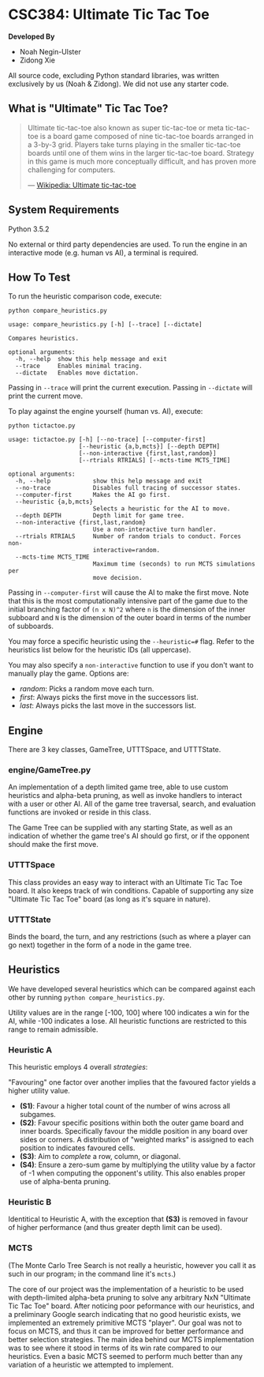# CSC384: Ultimate Tic Tac Toe

__Developed By__

- Noah Negin-Ulster
- Zidong Xie

All source code, excluding Python standard libraries, was written exclusively by us (Noah & Zidong). We did not use any starter code.

## What is "Ultimate" Tic Tac Toe?

> Ultimate tic-tac-toe also known as super tic-tac-toe or meta tic-tac-toe is a board game composed of nine tic-tac-toe boards arranged in a 3-by-3 grid. Players take turns playing in the smaller tic-tac-toe boards until one of them wins in the larger tic-tac-toe board. Strategy in this game is much more conceptually difficult, and has proven more challenging for computers.
>
> &mdash; [Wikipedia: Ultimate tic-tac-toe](https://en.wikipedia.org/w/index.php?title=Ultimate_tic-tac-toe&oldid=811938762)

## System Requirements

Python 3.5.2

No external or third party dependencies are used. To run the engine in an interactive mode (e.g. human vs AI), a terminal is required.

## How To Test

To run the heuristic comparison code, execute:

`python compare_heuristics.py`

```
usage: compare_heuristics.py [-h] [--trace] [--dictate]

Compares heuristics.

optional arguments:
  -h, --help  show this help message and exit
  --trace     Enables minimal tracing.
  --dictate   Enables move dictation.
```

Passing in `--trace` will print the current execution. Passing in `--dictate` will print the current move.

To play against the engine yourself (human vs. AI), execute:

`python tictactoe.py`

```
usage: tictactoe.py [-h] [--no-trace] [--computer-first]
                    [--heuristic {a,b,mcts}] [--depth DEPTH]
                    [--non-interactive {first,last,random}]
                    [--rtrials RTRIALS] [--mcts-time MCTS_TIME]

optional arguments:
  -h, --help            show this help message and exit
  --no-trace            Disables full tracing of successor states.
  --computer-first      Makes the AI go first.
  --heuristic {a,b,mcts}
                        Selects a heuristic for the AI to move.
  --depth DEPTH         Depth limit for game tree.
  --non-interactive {first,last,random}
                        Use a non-interactive turn handler.
  --rtrials RTRIALS     Number of random trials to conduct. Forces non-
                        interactive=random.
  --mcts-time MCTS_TIME
                        Maximum time (seconds) to run MCTS simulations per
                        move decision.
```

Passing in `--computer-first` will cause the AI to make the first move. Note that this is the most computationally intensive part of the game due to the initial branching factor of `(n x N)^2` where `n` is the dimension of the inner subboard and `N` is the dimension of the outer board in terms of the number of subboards.

You may force a specific heuristic using the `--heuristic=#` flag. Refer to the heuristics list below for the heuristic IDs (all uppercase).

You may also specify a `non-interactive` function to use if you don't want to manually play the game. Options are:

- _random_: Picks a random move each turn.
- _first_: Always picks the first move in the successors list.
- _last_: Always picks the last move in the successors list.

## Engine

There are 3 key classes, GameTree, UTTTSpace, and UTTTState.

### engine/GameTree.py

An implementation of a depth limited game tree, able to use custom heuristics and alpha-beta pruning, as well as invoke handlers to interact with a user or other AI. All of the game tree traversal, search, and evaluation functions are invoked or reside in this class.

The Game Tree can be supplied with any starting State, as well as an indication of whether the game tree's AI should go first, or if the opponent should make the first move.

### UTTTSpace

This class provides an easy way to interact with an Ultimate Tic Tac Toe board. It also keeps track of win conditions. Capable of supporting any size "Ultimate Tic Tac Toe" board (as long as it's square in nature).

### UTTTState

Binds the board, the turn, and any restrictions (such as where a player can go next) together in the form of a node in the game tree.

## Heuristics

We have developed several heuristics which can be compared against each other by running `python compare_heuristics.py`.

Utility values are in the range [-100, 100] where 100 indicates a win for the AI, while -100 indicates a lose. All heuristic functions are restricted to this range to remain admissible.

### Heuristic A

This heuristic employs 4 overall _strategies_:

"Favouring" one factor over another implies that the favoured factor yields a higher utility value.

- __(S1)__: Favour a higher total count of the number of wins across all subgames.
- __(S2)__: Favour specific positions within both the outer game board and inner boards. Specifically favour the middle position in any board over sides or corners. A distribution of "weighted marks" is assigned to each position to indicates favoured cells.
- __(S3)__: Aim to _complete_ a row, column, or diagonal.
- __(S4)__: Ensure a zero-sum game by multiplying the utility value by a factor of -1 when computing the opponent's utility. This also enables proper use of alpha-benta pruning.

### Heuristic B

Identitical to Heuristic A, with the exception that __(S3)__ is removed in favour of higher performance (and thus greater depth limit can be used).

### MCTS

(The Monte Carlo Tree Search is not really a heuristic, however you call it as such in our program; in the command line it's `mcts`.)

The core of our project was the implementation of a heuristic to be used with depth-limited alpha-beta pruning to solve any arbitrary NxN "Ultimate Tic Tac Toe" board. After noticing poor peformance with our heuristics, and a preliminary Google search indicating that no good heuristic exists, we implemented an extremely primitive MCTS "player". Our goal was not to focus on MCTS, and thus it can be improved for better performance and better selection strategies. The main idea behind our MCTS implementation was to see where it stood in terms of its win rate compared to our heuristics. Even a basic MCTS seemed to perform much better than any variation of a heuristic we attempted to implement.

